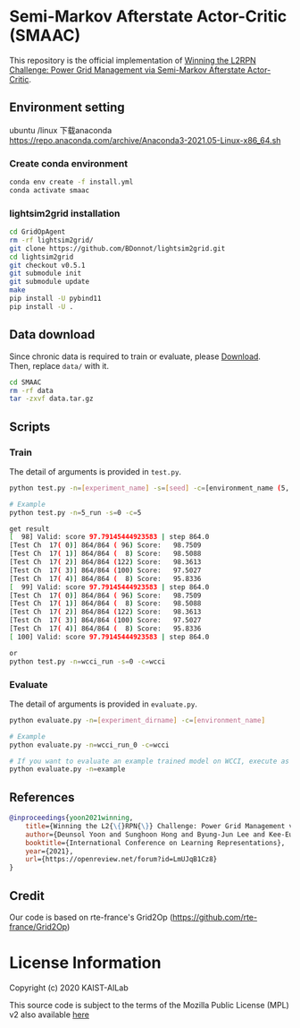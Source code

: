 # Semi-Markov Afterstate Actor-Critic (SMAAC)
This repository is the official implementation of [Winning the L2RPN Challenge: Power Grid Management via Semi-Markov Afterstate Actor-Critic](https://openreview.net/forum?id=LmUJqB1Cz8).

## Environment setting
ubuntu /linux
下载anaconda
https://repo.anaconda.com/archive/Anaconda3-2021.05-Linux-x86_64.sh


### Create conda environment
```sh
conda env create -f install.yml
conda activate smaac
```

### lightsim2grid installation
```sh
cd GridOpAgent
rm -rf lightsim2grid/
git clone https://github.com/BDonnot/lightsim2grid.git
cd lightsim2grid
git checkout v0.5.1
git submodule init
git submodule update
make
pip install -U pybind11
pip install -U .

```

## Data download
Since chronic data is required to train or evaluate, please [Download](https://drive.google.com/file/d/15oW1Wq7d6cu6EFS2P7A0cRhyv8u_UqWA/view?usp=sharing).  
Then, replace `data/` with it.
```sh
cd SMAAC
rm -rf data
tar -zxvf data.tar.gz
```

## Scripts
### Train
The detail of arguments is provided in `test.py`.
```sh
python test.py -n=[experiment_name] -s=[seed] -c=[environment_name (5, sand, wcci)]

# Example
python test.py -n=5_run -s=0 -c=5

get result
[  98] Valid: score 97.79145444923583 | step 864.0
[Test Ch  17( 0)] 864/864 ( 96) Score:   98.7509
[Test Ch  17( 1)] 864/864 (  8) Score:   98.5088
[Test Ch  17( 2)] 864/864 (122) Score:   98.3613
[Test Ch  17( 3)] 864/864 (100) Score:   97.5027
[Test Ch  17( 4)] 864/864 (  8) Score:   95.8336
[  99] Valid: score 97.79145444923583 | step 864.0
[Test Ch  17( 0)] 864/864 ( 96) Score:   98.7509
[Test Ch  17( 1)] 864/864 (  8) Score:   98.5088
[Test Ch  17( 2)] 864/864 (122) Score:   98.3613
[Test Ch  17( 3)] 864/864 (100) Score:   97.5027
[Test Ch  17( 4)] 864/864 (  8) Score:   95.8336
[ 100] Valid: score 97.79145444923583 | step 864.0

or
python test.py -n=wcci_run -s=0 -c=wcci
```

### Evaluate
The detail of arguments is provided in `evaluate.py`.
```sh
python evaluate.py -n=[experiment_dirname] -c=[environment_name]

# Example
python evaluate.py -n=wcci_run_0 -c=wcci

# If you want to evaluate an example trained model on WCCI, execute as below
python evaluate.py -n=example
```

## References
```bibtex
@inproceedings{yoon2021winning,
    title={Winning the L2{\{}RPN{\}} Challenge: Power Grid Management via Semi-Markov Afterstate Actor-Critic},
    author={Deunsol Yoon and Sunghoon Hong and Byung-Jun Lee and Kee-Eung Kim},
    booktitle={International Conference on Learning Representations},
    year={2021},
    url={https://openreview.net/forum?id=LmUJqB1Cz8}
}
```

## Credit
Our code is based on rte-france's Grid2Op (https://github.com/rte-france/Grid2Op)

# License Information
Copyright (c) 2020 KAIST-AILab

This source code is subject to the terms of the Mozilla Public License (MPL) v2 also available [here](https://www.mozilla.org/en-US/MPL/2.0/)
